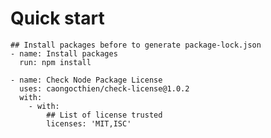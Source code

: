 # Quick start

    ## Install packages before to generate package-lock.json
    - name: Install packages
	  run: npm install
	  
    - name: Check Node Package License
      uses: caongocthien/check-license@1.0.2
	  with:
	    - with:
		    ## List of license trusted
            licenses: 'MIT,ISC'
            



